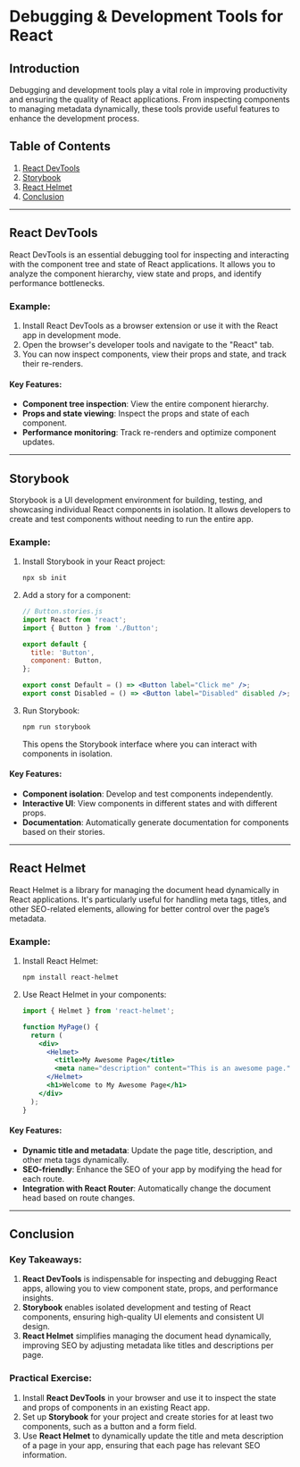 
# Debugging & Development Tools for React

## Introduction
Debugging and development tools play a vital role in improving productivity and ensuring the quality of React applications. From inspecting components to managing metadata dynamically, these tools provide useful features to enhance the development process.

## Table of Contents
1. [React DevTools](#react-devtools)
2. [Storybook](#storybook)
3. [React Helmet](#react-helmet)
4. [Conclusion](#conclusion)

---

## React DevTools
React DevTools is an essential debugging tool for inspecting and interacting with the component tree and state of React applications. It allows you to analyze the component hierarchy, view state and props, and identify performance bottlenecks.

### Example:
1. Install React DevTools as a browser extension or use it with the React app in development mode.
2. Open the browser's developer tools and navigate to the "React" tab.
3. You can now inspect components, view their props and state, and track their re-renders.

#### Key Features:
- **Component tree inspection**: View the entire component hierarchy.
- **Props and state viewing**: Inspect the props and state of each component.
- **Performance monitoring**: Track re-renders and optimize component updates.

---

## Storybook
Storybook is a UI development environment for building, testing, and showcasing individual React components in isolation. It allows developers to create and test components without needing to run the entire app.

### Example:
1. Install Storybook in your React project:
   ```bash
   npx sb init
   ```
2. Add a story for a component:
   ```jsx
   // Button.stories.js
   import React from 'react';
   import { Button } from './Button';

   export default {
     title: 'Button',
     component: Button,
   };

   export const Default = () => <Button label="Click me" />;
   export const Disabled = () => <Button label="Disabled" disabled />;
   ```
3. Run Storybook:
   ```bash
   npm run storybook
   ```
   This opens the Storybook interface where you can interact with components in isolation.

#### Key Features:
- **Component isolation**: Develop and test components independently.
- **Interactive UI**: View components in different states and with different props.
- **Documentation**: Automatically generate documentation for components based on their stories.

---

## React Helmet
React Helmet is a library for managing the document head dynamically in React applications. It's particularly useful for handling meta tags, titles, and other SEO-related elements, allowing for better control over the page’s metadata.

### Example:
1. Install React Helmet:
   ```bash
   npm install react-helmet
   ```
2. Use React Helmet in your components:
   ```jsx
   import { Helmet } from 'react-helmet';

   function MyPage() {
     return (
       <div>
         <Helmet>
           <title>My Awesome Page</title>
           <meta name="description" content="This is an awesome page." />
         </Helmet>
         <h1>Welcome to My Awesome Page</h1>
       </div>
     );
   }
   ```

#### Key Features:
- **Dynamic title and metadata**: Update the page title, description, and other meta tags dynamically.
- **SEO-friendly**: Enhance the SEO of your app by modifying the head for each route.
- **Integration with React Router**: Automatically change the document head based on route changes.

---

## Conclusion

### Key Takeaways:
1. **React DevTools** is indispensable for inspecting and debugging React apps, allowing you to view component state, props, and performance insights.
2. **Storybook** enables isolated development and testing of React components, ensuring high-quality UI elements and consistent UI design.
3. **React Helmet** simplifies managing the document head dynamically, improving SEO by adjusting metadata like titles and descriptions per page.

### Practical Exercise:
1. Install **React DevTools** in your browser and use it to inspect the state and props of components in an existing React app.
2. Set up **Storybook** for your project and create stories for at least two components, such as a button and a form field.
3. Use **React Helmet** to dynamically update the title and meta description of a page in your app, ensuring that each page has relevant SEO information.
